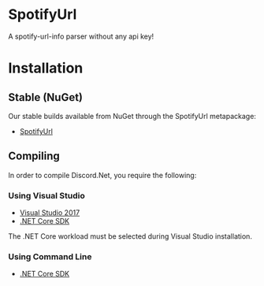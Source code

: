 # SpotifyUrl
A spotify-url-info parser without any api key!

# Installation

## Stable (NuGet)
Our stable builds available from NuGet through the SpotifyUrl metapackage:
- [SpotifyUrl](https://www.nuget.org/packages/SpotifyUrl)

## Compiling
In order to compile Discord.Net, you require the following:

### Using Visual Studio
- [Visual Studio 2017](https://www.microsoft.com/net/core#windowsvs2017)
- [.NET Core SDK](https://www.microsoft.com/net/download/core)

The .NET Core workload must be selected during Visual Studio installation.

### Using Command Line
- [.NET Core SDK](https://www.microsoft.com/net/download/core)
